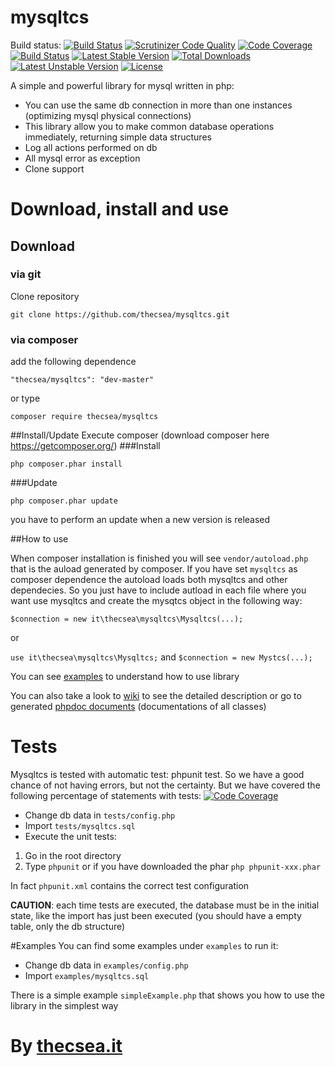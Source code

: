 # mysqltcs
Build status: [![Build Status](https://travis-ci.org/thecsea/mysqltcs.svg?branch=master)](https://travis-ci.org/thecsea/mysqltcs) [![Scrutinizer Code Quality](https://scrutinizer-ci.com/g/thecsea/mysqltcs/badges/quality-score.png?b=master)](https://scrutinizer-ci.com/g/thecsea/mysqltcs/?branch=master) [![Code Coverage](https://scrutinizer-ci.com/g/thecsea/mysqltcs/badges/coverage.png?b=master)](https://scrutinizer-ci.com/g/thecsea/mysqltcs/?branch=master) [![Build Status](https://scrutinizer-ci.com/g/thecsea/mysqltcs/badges/build.png?b=master)](https://scrutinizer-ci.com/g/thecsea/mysqltcs/build-status/master) [![Latest Stable Version](https://poser.pugx.org/thecsea/mysqltcs/v/stable)](https://packagist.org/packages/thecsea/mysqltcs) [![Total Downloads](https://poser.pugx.org/thecsea/mysqltcs/downloads)](https://packagist.org/packages/thecsea/mysqltcs) [![Latest Unstable Version](https://poser.pugx.org/thecsea/mysqltcs/v/unstable)](https://packagist.org/packages/thecsea/mysqltcs) [![License](https://poser.pugx.org/thecsea/mysqltcs/license)](https://packagist.org/packages/thecsea/mysqltcs)


A simple and powerful library for mysql written in php:

* You can use the same db connection in more than one instances (optimizing mysql physical connections)
* This library allow you to make common database operations immediately, returning simple data structures
* Log all actions performed on db
* All mysql error as exception
* Clone support

# Download, install and use

## Download

### via git
Clone repository

`git clone https://github.com/thecsea/mysqltcs.git`

### via composer
add the following dependence 

`"thecsea/mysqltcs": "dev-master"`

or type

`composer require thecsea/mysqltcs`

##Install/Update
Execute composer (download composer here https://getcomposer.org/)
###Install

`php composer.phar install`

###Update

`php composer.phar update`

you have to perform an update when a new version is released

##How to use

When composer installation is finished you will see `vendor/autoload.php` that is the auload generated by composer. If you have set `mysqltcs` as composer dependence the autoload loads both mysqltcs and other dependecies. So you just have to include autload in each file where you want use mysqltcs and create the mysqtcs object in the following way:

`$connection = new it\thecsea\mysqltcs\Mysqltcs(...);`

or

`use it\thecsea\mysqltcs\Mysqltcs;` and `$connection = new Mystcs(...);`

You can see [examples](#examples) to understand how to use library

You can also take a look to [wiki](https://github.com/thecsea/mysqltcs/wiki) to see the detailed description or go to generated [phpdoc documents](http://thecsea.github.io/mysqltcs/namespaces/it.thecsea.mysqltcs.html) (documentations of all classes)

# Tests
Mysqltcs is tested with automatic test: phpunit test. So we have a good chance of not having errors, but not the 
certainty.
But we have covered the following percentage of statements with tests: [![Code Coverage](https://scrutinizer-ci.com/g/thecsea/mysqltcs/badges/coverage.png?b=master)](https://scrutinizer-ci.com/g/thecsea/mysqltcs/?branch=master)

* Change db data in `tests/config.php`
* Import `tests/mysqltcs.sql`
* Execute the unit tests:

1. Go in the root directory
2. Type `phpunit` or if you have downloaded the phar `php phpunit-xxx.phar`

In fact `phpunit.xml` contains the correct test configuration

**CAUTION**: each time tests are executed, the database must be in the initial state, like the import has just been executed (you should have a empty  table, only the db structure)

#Examples
You can find some examples under `examples` to run it:

* Change db data in `examples/config.php`
* Import `examples/mysqltcs.sql`

There is a simple example  `simpleExample.php` that shows you how to use the library in the simplest way

# By [thecsea.it](http://www.thecsea.it)
